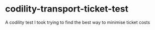# codility-transport-ticket-test
A codility test I took trying to find the best way to minimise ticket costs
